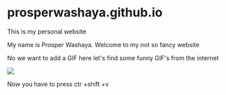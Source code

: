 # prosperwashaya.github.io

This is my personal website

My name is Prosper Washaya. Welcome to my not so fancy website


No we want to add a GIF here let's find some funny GIF's from the internet

![](https://i.gifer.com/mv.gif)

Now you have to press ctr +shift +v

